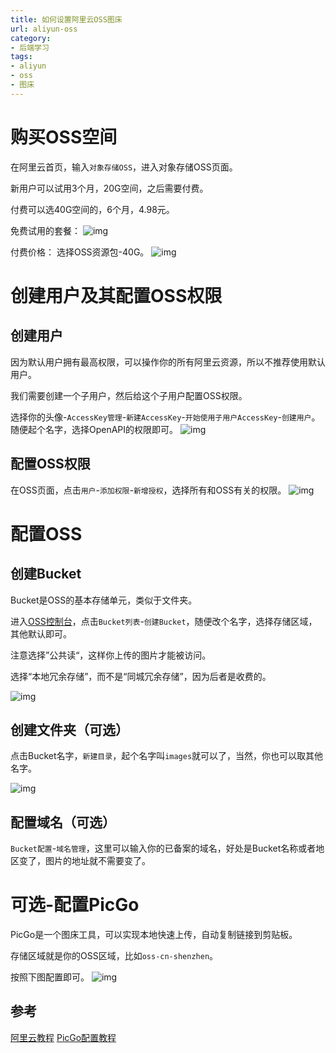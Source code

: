 ```yaml
---
title: 如何设置阿里云OSS图床
url: aliyun-oss
category:
- 后端学习
tags:
- aliyun
- oss
- 图床
---
```


# 购买OSS空间
在阿里云首页，输入`对象存储OSS`，进入对象存储OSS页面。

新用户可以试用3个月，20G空间，之后需要付费。

付费可以选40G空间的，6个月，4.98元。

免费试用的套餐：
![img](https://linxz-aliyun.oss-cn-shenzhen.aliyuncs.com/images/20240924232712.png)

付费价格：
选择OSS资源包-40G。
![img](https://linxz-aliyun.oss-cn-shenzhen.aliyuncs.com/images/20240924232848.png)

# 创建用户及其配置OSS权限
## 创建用户
因为默认用户拥有最高权限，可以操作你的所有阿里云资源，所以不推荐使用默认用户。

我们需要创建一个子用户，然后给这个子用户配置OSS权限。

选择你的头像-`AccessKey管理`-`新建AccessKey`-`开始使用子用户AccessKey`-`创建用户`。
随便起个名字，选择OpenAPI的权限即可。
![img](https://linxz-aliyun.oss-cn-shenzhen.aliyuncs.com/images/20240924233549.png)

## 配置OSS权限
在OSS页面，点击`用户`-`添加权限`-`新增授权`，选择所有和OSS有关的权限。
![img](https://linxz-aliyun.oss-cn-shenzhen.aliyuncs.com/images/20240924232349.png)

# 配置OSS
## 创建Bucket
Bucket是OSS的基本存储单元，类似于文件夹。

进入[OSS控制台](https://oss.console.aliyun.com/overview)，点击`Bucket列表`-`创建Bucket`，随便改个名字，选择存储区域，其他默认即可。

注意选择”公共读“，这样你上传的图片才能被访问。

选择“本地冗余存储”，而不是“同城冗余存储”，因为后者是收费的。

![img](https://linxz-aliyun.oss-cn-shenzhen.aliyuncs.com/images/20240924234022.png)

## 创建文件夹（可选）
点击Bucket名字，`新建目录`，起个名字叫`images`就可以了，当然，你也可以取其他名字。

![img](https://linxz-aliyun.oss-cn-shenzhen.aliyuncs.com/images/20240924234250.png)

## 配置域名（可选）
`Bucket配置`-`域名管理`，这里可以输入你的已备案的域名，好处是Bucket名称或者地区变了，图片的地址就不需要变了。

# 可选-配置PicGo
PicGo是一个图床工具，可以实现本地快速上传，自动复制链接到剪贴板。

存储区域就是你的OSS区域，比如`oss-cn-shenzhen`。

按照下图配置即可。
![img](https://linxz-aliyun.oss-cn-shenzhen.aliyuncs.com/images/20240924233803.png)

## 参考
[阿里云教程](https://developer.aliyun.com/article/787128)
[PicGo配置教程](https://picgo.github.io/PicGo-Doc/zh/guide/config.html#%E9%98%BF%E9%87%8C%E4%BA%91oss)